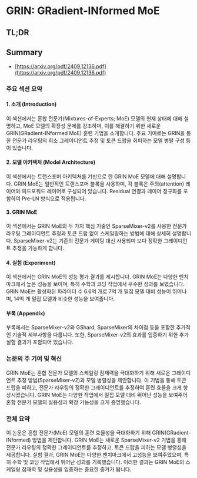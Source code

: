 # GRIN: GRadient-INformed MoE
## TL;DR
## Summary
- [https://arxiv.org/pdf/2409.12136.pdf](https://arxiv.org/pdf/2409.12136.pdf)

### 주요 섹션 요약

#### 1. 소개 (Introduction)
이 섹션에서는 혼합 전문가(Mixtures-of-Experts; MoE) 모델의 현재 상태에 대해 설명하고, MoE 모델의 확장성 문제를 강조하며, 이를 해결하기 위한 새로운 GRIN(GRadient-INformed MoE) 훈련 기법을 소개합니다. 주요 기여로는 GRIN을 통한 전문가 라우팅의 희소 그레이디언트 추정 및 토큰 드랍을 회피하는 모델 병렬 구성 등이 있습니다.

#### 2. 모델 아키텍처 (Model Architecture)
이 섹션에서는 트랜스포머 아키텍처를 기반으로 한 GRIN MoE 모델에 대해 설명합니다. GRIN MoE는 일반적인 트랜스포머 블록을 사용하며, 각 블록은 주의(attention) 레이어와 피드포워드 레이어로 구성되어 있습니다. Residual 연결과 레이어 정규화를 포함하여 Pre-LN 방식으로 적용됩니다.

#### 3. GRIN MoE
이 섹션에서는 GRIN MoE의 두 가지 핵심 기술인 SparseMixer-v2를 사용한 전문가 라우팅 그레이디언트 추정과 토큰 드랍 없이 스케일링하는 방법에 대해 상세히 설명합니다. SparseMixer-v2는 기존의 전문가 게이팅 대신 사용되며 보다 정확한 그레이디언트 추정을 가능하게 합니다.

#### 4. 실험 (Experiment)
이 섹션에서는 GRIN MoE의 성능 평가 결과를 제시합니다. GRIN MoE는 다양한 벤치마크에서 높은 성능을 보이며, 특히 수학과 코딩 작업에서 우수한 성과를 보였습니다. GRIN MoE는 활성화된 파라미터 수 6.6억 개로 7억 개 밀집 모델 대비 성능이 뛰어나며, 14억 개 밀집 모델과 비슷한 성능을 보여줍니다.

#### 부록 (Appendix)
부록에서는 SparseMixer-v2와 GShard, SparseMixer의 차이점 등을 포함한 추가적인 기술적 세부사항을 다룹니다. 또한, SparseMixer-v2의 효과를 입증하기 위한 추가 실험 결과가 포함되어 있습니다.

### 논문의 주 기여 및 혁신
GRIN MoE는 혼합 전문가 모델의 스케일링 잠재력을 극대화하기 위해 새로운 그레이디언트 추정 방법(SparseMixer-v2)과 모델 병렬성을 제안합니다. 이 기법을 통해 토큰 드랍을 피하고, 전문가 라우팅의 정확한 그레이디언트를 추정하여 훈련 효율을 크게 향상시켰습니다. GRIN MoE는 다양한 작업에서 밀집 모델 대비 뛰어난 성능을 보여주어 혼합 전문가 모델의 실용성과 확장 가능성을 크게 증명했습니다.

### 전체 요약
이 논문은 혼합 전문가(MoE) 모델의 훈련 효율성을 극대화하기 위해 GRIN(GRadient-INformed) 방법을 제안합니다. GRIN MoE는 새로운 SparseMixer-v2 기법을 통해 전문가 라우팅의 정확한 그레이디언트를 추정하고, 토큰 드랍을 피하는 모델 병렬성을 제공합니다. 실험 결과, GRIN MoE는 다양한 벤치마크에서 고성능을 보여주었으며, 특히 수학 및 코딩 작업에서 뛰어난 성과를 기록했습니다. 이러한 결과는 GRIN MoE의 스케일링 잠재력 및 실용성을 입증하는 중요한 증거가 됩니다.